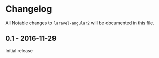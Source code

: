 # Changelog

All Notable changes to `laravel-angular2` will be documented in this file.

## 0.1 - 2016-11-29

Initial release
